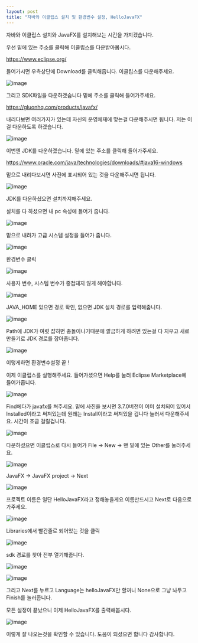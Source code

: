 ```yaml
---
layout: post
title: "자바와 이클립스 설치 및 환경변수 설정, HelloJavaFX"
---
```

  자바와 이클립스 설치와 JavaFX를 설치해보는 시간을 가지겠습니다.

우선 밑에 있는 주소를 클릭해 이클립스를 다운받아봅시다.

https://www.eclipse.org/

들어가시면 우측상단에 Download를 클릭해줍니다. 이클립스를 다운해주세요.

![image](https://user-images.githubusercontent.com/88480302/134803595-a6dc28ae-4124-4a05-9240-71d23de7d2c7.png)

그리고 SDK파일을 다운하겠습니다 밑에 주소를 클릭해 들어가주세요.

https://gluonhq.com/products/javafx/

내리다보면 여러가지가 있는데 자신의 운영체재에 맞는걸 다운해주시면 됩니다. 저는 이걸 다운하도록 하겠습니다.

![image](https://user-images.githubusercontent.com/88480302/134800162-3df98384-2873-4200-aa9a-d0828fdd30e4.png)

이번엔 JDK를 다운하겠습니다. 밑에 있는 주소를 클릭해 들어가주세요.

https://www.oracle.com/java/technologies/downloads/#java16-windows

밑으로 내리다보시면 사진에 표시되어 있는 것을 다운해주시면 됩니다.

![image](https://user-images.githubusercontent.com/88480302/134801502-e243493d-3e4b-4478-a31a-0e460dd10d78.png)

JDK를 다운하셨으면 설치까지해주세요.

설치를 다 하셨으면 내 pc 속성에 들어가 줍니다.

![image](https://user-images.githubusercontent.com/88480302/134802180-0f11aa97-9ec5-4c4a-8453-322e264d04f4.png)

밑으로 내려가 고급 시스템 설정을 들어가 줍니다.

![image](https://user-images.githubusercontent.com/88480302/134802231-657f9a32-211d-495f-a12a-22a9cc2a6c9c.png)

환경변수 클릭

![image](https://user-images.githubusercontent.com/88480302/134802269-993d6286-400d-42b5-ad4c-9e99c8e66bf7.png)

사용자 변수, 시스템 변수가 중첩돼지 않게 해야합니다.

![image](https://user-images.githubusercontent.com/88480302/134802372-3410d9b5-367c-4afe-a6bd-dbfd0c5f8b16.png)

JAVA_HOME 있으면 경로 확인, 없으면 JDK 설치 경로를 입력해줍니다.

![image](https://user-images.githubusercontent.com/88480302/134802484-6e898ed8-fe86-47ff-bd12-8c4dfd4ca7a4.png)

Path에 JDK가 여럿 잡히면 충돌이나기때문에 깔금하게 하려면 있는걸 다 지우고 새로 만들기로 JDK 경로를 잡아줍니다.

![image](https://user-images.githubusercontent.com/88480302/134802604-c517e7e6-9cee-4709-9f6f-f6693b3f9e08.png)

이렇게하면 환경변수설정 끝 !

이제 이클립스를 실행해주세요. 들어가셨으면 Help를 눌러 Eclipse Marketplace에 들어가줍니다.

![image](https://user-images.githubusercontent.com/88480302/134804678-a80851b7-606b-42f2-b5ec-b9a68c66b783.png)

Find에다가 javafx를 쳐주세요. 밑에 사진을 보시면 3.7.0버전이 이미 설치되어 있어서 Installed이라고 써져있는데 원래는 Install이라고 써져있을 겁니다 눌러서 다운해주세요. 시간이 조금 걸릴겁니다.

![image](https://user-images.githubusercontent.com/88480302/134804770-3622a4ed-78d4-4f9a-a065-7982fde159c7.png)

다운하셨으면 이클립스로 다시 들어가 File -> New -> 맨 밑에 있는 Other를 눌러주세요.

![image](https://user-images.githubusercontent.com/88480302/134804868-ed61d1ab-64d8-435d-b7e6-0ad3c7af24f8.png)

JavaFX -> JavaFX project -> Next

![image](https://user-images.githubusercontent.com/88480302/134805108-a0d3c3b3-a84a-4162-aad7-09425e1aa220.png)

프로젝트 이름은 일단 HelloJavaFX라고 정해놓을게요 이름만드시고 Next로 다음으로 가주세요.

![image](https://user-images.githubusercontent.com/88480302/134805172-c71a8de0-faf1-41b9-a411-15414c2c48c3.png)

Libraries에서 빨간줄로 되어있는 것을 클릭

![image](https://user-images.githubusercontent.com/88480302/134805215-ab0b9150-e158-4671-bd66-6cc460c34a06.png)

sdk 경로를 찾아 전부 열기해줍니다.

![image](https://user-images.githubusercontent.com/88480302/134805416-17333acc-c2a6-4341-849c-98ba6414bd28.png)

![image](https://user-images.githubusercontent.com/88480302/134805440-4f87c7d3-e957-4db0-8e72-85a873a6644b.png)

그리고 Next를 누르고 Language는 helloJavaFX만 할꺼니 None으로 그냥 놔두고 Finish를 눌러줍니다.

모든 설정이 끝났으니 이제 HelloJavaFX를 출력해봅시다.

![image](https://user-images.githubusercontent.com/88480302/134809714-2c297da4-6e2d-4b2a-975b-83b04dc9a41f.png)

이렇게 잘 나오는것을 확인할 수 있습니다. 도움이 되셨으면 합니다 감사합니다.




















